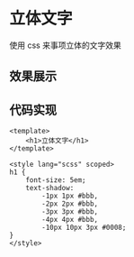 # 立体文字
使用 css 来事项立体的文字效果

## 效果展示
<ZoomImg src="/3d_text.png" />

## 代码实现
```vue
<template>
	<h1>立体文字</h1>
</template>

<style lang="scss" scoped>
h1 {
	font-size: 5em;
	text-shadow:
		-1px 1px #bbb,
		-2px 2px #bbb,
		-3px 3px #bbb,
		-4px 4px #bbb,
		-10px 10px 3px #0008;
}
</style>
```
